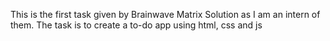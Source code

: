 This is the first task given by Brainwave Matrix Solution as I am an intern of them.
The task is to create a to-do app using html, css and js 
